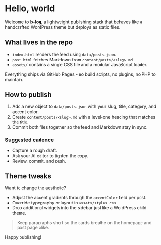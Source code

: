 # Hello, world

Welcome to **b-log**, a lightweight publishing stack that behaves like a handcrafted WordPress theme but deploys as static files.

## What lives in the repo

- `index.html` renders the feed using `data/posts.json`.
- `post.html` fetches Markdown from `content/posts/<slug>.md`.
- `assets/` contains a single CSS file and a modular JavaScript loader.

Everything ships via GitHub Pages - no build scripts, no plugins, no PHP to maintain.

## How to publish

1. Add a new object to `data/posts.json` with your slug, title, category, and accent color.
2. Create `content/posts/<slug>.md` with a level-one heading that matches the title.
3. Commit both files together so the feed and Markdown stay in sync.

### Suggested cadence

- Capture a rough draft.
- Ask your AI editor to tighten the copy.
- Review, commit, and push.

## Theme tweaks

Want to change the aesthetic?

- Adjust the accent gradients through the `accentColor` field per post.
- Override typography or layout in `assets/styles.css`.
- Drop additional widgets into the sidebar just like a WordPress child theme.

> Keep paragraphs short so the cards breathe on the homepage and post page alike.

Happy publishing!
